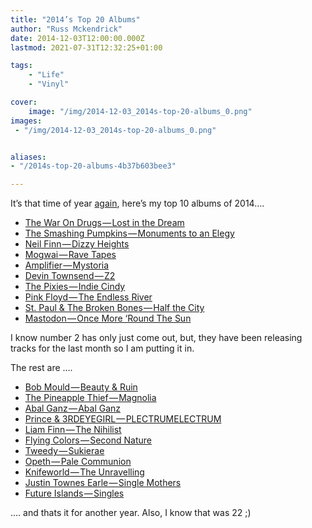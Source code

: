 ```yaml
---
title: "2014’s Top 20 Albums"
author: "Russ Mckendrick"
date: 2014-12-03T12:00:00.000Z
lastmod: 2021-07-31T12:32:25+01:00

tags:
    - "Life"
    - "Vinyl"

cover:
    image: "/img/2014-12-03_2014s-top-20-albums_0.png" 
images:
 - "/img/2014-12-03_2014s-top-20-albums_0.png"


aliases:
- "/2014s-top-20-albums-4b37b603bee3"

---
```


It’s that time of year [again](/2013/12/08/top-10-2013/), here’s my top 10 albums of 2014….

- [The War On Drugs — Lost in the Dream](http://open.spotify.com/album/14xxjLlbGy8ACm4MorBjD5)
- [The Smashing Pumpkins — Monuments to an Elegy](http://open.spotify.com/album/7CBU0R0Rj9MaedvP3CKoj5)
- [Neil Finn — Dizzy Heights](http://open.spotify.com/album/6ajnvgSNv3H0cUn4kOVui6)
- [Mogwai — Rave Tapes](http://open.spotify.com/album/2fpcgO6HxWRz4u2dm3ECsH)
- [Amplifier — Mystoria](http://open.spotify.com/album/0EYy4iOYvfFp1zYgRW20jP)
- [Devin Townsend — Z2](http://open.spotify.com/album/2iYw6R8T4DycaeS3LUz575)
- [The Pixies — Indie Cindy](http://open.spotify.com/album/2buKtzUMKIsPcusMqnRYTk)
- [Pink Floyd — The Endless River](http://open.spotify.com/album/0fXAlQ9wTG2glNJvZEkBZc)
- [St. Paul & The Broken Bones — Half the City](http://open.spotify.com/album/2tqtj2GCsOGoYZWkhr81nW)
- [Mastodon — Once More ‘Round The Sun](http://open.spotify.com/album/7mEkBi9a2p2f1WQbnH8Qk5)

I know number 2 has only just come out, but, they have been releasing tracks for the last month so I am putting it in.

The rest are ….

- [Bob Mould — Beauty & Ruin](http://open.spotify.com/album/1Y4SnhJ0qALAVy2NYm5viY)
- [The Pineapple Thief — Magnolia](http://open.spotify.com/album/0X7LXGCRhhlwmLOMBsdmkp)
- [Abal Ganz — Abal Ganz](http://open.spotify.com/album/2iefRDPaHNo2bdYKQD4DpQ)
- [Prince & 3RDEYEGIRL — PLECTRUMELECTRUM](http://open.spotify.com/album/675uV1x91y53JcI7elQN2b)
- [Liam Finn — The Nihilist](http://open.spotify.com/album/6P0nAVCIAoFuOomJKulCSC)
- [Flying Colors — Second Nature](http://open.spotify.com/album/36MGBPCkP85WUf708MSNxW)
- [Tweedy — Sukierae](http://open.spotify.com/album/3xclzHODA8TUREPKjgEZhj)
- [Opeth — Pale Communion](http://open.spotify.com/album/0DLImjuzdrOBQKtYLlf3C5)
- [Knifeworld — The Unravelling](http://open.spotify.com/album/4oYZouptaiq0S74Lxwo6d4)
- [Justin Townes Earle — Single Mothers](http://open.spotify.com/album/0PoFGwkdrC11YIfat5NX22)
- [Future Islands — Singles](http://open.spotify.com/album/1dKh4z5Aayt8FFDWjO5FDh)

…. and thats it for another year. Also, I know that was 22 ;)
